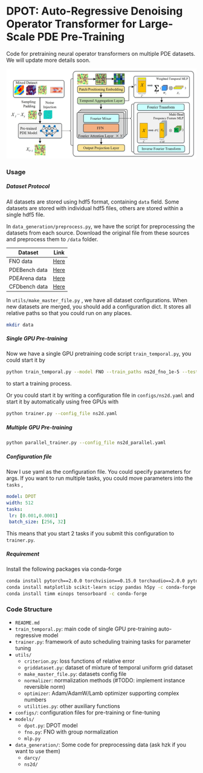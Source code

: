 # DPOT: Auto-Regressive Denoising Operator Transformer for Large-Scale PDE Pre-Training

Code for pretraining neural operator transformers on multiple PDE datasets. We will update more details soon.

![fig1](/resources/dpot.jpg)



### Usage 

##### Dataset Protocol

All datasets are stored using hdf5 format, containing  `data`  field. Some datasets are stored with individual hdf5 files, others are stored within a single hdf5 file.

In `data_generation/preprocess.py`,  we have the script for preprocessing the datasets from each source. Download the original file from these sources and preprocess them to `/data` folder.

| Dataset       | Link                                                         |
| ------------- | ------------------------------------------------------------ |
| FNO data      | [Here](https://drive.google.com/drive/folders/1UnbQh2WWc6knEHbLn-ZaXrKUZhp7pjt-) |
| PDEBench data | [Here](https://darus.uni-stuttgart.de/dataset.xhtml?persistentId=doi:10.18419/darus-2986) |
| PDEArena data | [Here](https://microsoft.github.io/pdearena/datadownload/)   |
| CFDbench data | [Here](https://cloud.tsinghua.edu.cn/d/435413b55dea434297d1/) |

In `utils/make_master_file.py` , we have all dataset configurations. When new datasets are merged, you should add a configuration dict. It stores all relative paths so that you could run on any places. 

```bash
mkdir data
```

##### Single GPU Pre-training

Now we have a single GPU pretraining code script `train_temporal.py`, you could start it by 

```bash
python train_temporal.py --model FNO --train_paths ns2d_fno_1e-5 --test_paths ns2d_fno_1e-5 --gpu 0 
```

to start a training process.

Or you could start it by writing a configuration file in `configs/ns2d.yaml` and start it by automatically using free GPUs with

```bash
python trainer.py --config_file ns2d.yaml
```

##### Multiple GPU Pre-training

```bash
python parallel_trainer.py --config_file ns2d_parallel.yaml
```

##### Configuration file

Now I use yaml as the configuration file. You could specify parameters for args. If you want to run multiple tasks, you could move parameters into the `tasks` ,

```yaml
model: DPOT
width: 512
tasks:
 lr: [0.001,0.0001]
 batch_size: [256, 32] 
```

This means that you start 2 tasks if you submit this configuration to `trainer.py`. 

##### Requirement

Install the following packages via conda-forge

```bash
conda install pytorch==2.0.0 torchvision==0.15.0 torchaudio==2.0.0 pytorch-cuda=11.7 -c pytorch -c nvidia
conda install matplotlib scikit-learn scipy pandas h5py -c conda-forge
conda install timm einops tensorboard -c conda-forge
```

### Code Structure

- `README.md`
- `train_temporal.py`: main code of single GPU pre-training auto-regressive model 
- `trainer.py`: framework of auto scheduling training tasks for parameter tuning
- `utils/`
  - `criterion.py`:  loss functions of relative error
  - `griddataset.py`: dataset of mixture of temporal uniform grid dataset
  - `make_master_file.py`: datasets config file
  - `normalizer`: normalization methods (#TODO: implement instance reversible norm)
  - `optimizer`: Adam/AdamW/Lamb optimizer supporting complex numbers
  - `utilities.py`: other auxiliary functions
- `configs/`: configuration files for pre-training or fine-tuning
- `models/`
  - `dpot.py`:         DPOT model
  - `fno.py`:          FNO with group normalization
  - `mlp.py`
- `data_generation/`:  Some code for preprocessing data (ask hzk if you want to use them)
  - `darcy/`
  - `ns2d/`